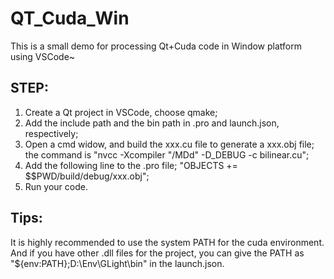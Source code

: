 # QT_Cuda_Win
This is a small demo for processing Qt+Cuda code in Window platform using VSCode~

## STEP:
1. Create a Qt project in VSCode, choose qmake; 
2. Add the include path and the bin path in .pro and launch.json, respectively; 
3. Open a cmd widow, and build the xxx.cu file to generate a xxx.obj file;  
    the command is "nvcc -Xcompiler "/MDd" -D_DEBUG -c bilinear.cu";    
4. Add the following line to the .pro file; 
    "OBJECTS +=  $$PWD/build/debug/xxx.obj";    
5. Run your code.

## Tips:
It is highly recommended to use the system PATH for the cuda environment.   
And if you have other .dll files for the project, you can give the PATH as "${env:PATH};D:\\Env\\GLight\\bin" in the launch.json.
     